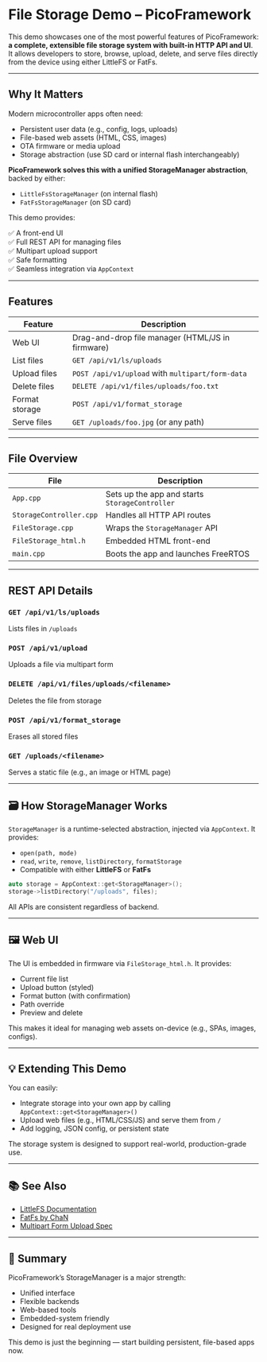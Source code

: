 # File Storage Demo – PicoFramework

This demo showcases one of the most powerful features of PicoFramework: **a complete, extensible file storage system with built-in HTTP API and UI**. It allows developers to store, browse, upload, delete, and serve files directly from the device using either LittleFS or FatFs.

---

## Why It Matters

Modern microcontroller apps often need:

- Persistent user data (e.g., config, logs, uploads)
- File-based web assets (HTML, CSS, images)
- OTA firmware or media upload
- Storage abstraction (use SD card or internal flash interchangeably)

**PicoFramework solves this with a unified StorageManager abstraction**, backed by either:

- `LittleFsStorageManager` (on internal flash)
- `FatFsStorageManager` (on SD card)

This demo provides:

✅ A front-end UI  
✅ Full REST API for managing files  
✅ Multipart upload support  
✅ Safe formatting  
✅ Seamless integration via `AppContext`

---

## Features

| Feature | Description |
|--------|-------------|
| Web UI | Drag-and-drop file manager (HTML/JS in firmware) |
| List files | `GET /api/v1/ls/uploads` |
| Upload files | `POST /api/v1/upload` with `multipart/form-data` |
| Delete files | `DELETE /api/v1/files/uploads/foo.txt` |
| Format storage | `POST /api/v1/format_storage` |
| Serve files | `GET /uploads/foo.jpg` (or any path) |

---

## File Overview

| File | Description |
|------|-------------|
| `App.cpp` | Sets up the app and starts `StorageController` |
| `StorageController.cpp` | Handles all HTTP API routes |
| `FileStorage.cpp` | Wraps the `StorageManager` API |
| `FileStorage_html.h` | Embedded HTML front-end |
| `main.cpp` | Boots the app and launches FreeRTOS |

---

## REST API Details

### `GET /api/v1/ls/uploads`
Lists files in `/uploads`

### `POST /api/v1/upload`
Uploads a file via multipart form

### `DELETE /api/v1/files/uploads/<filename>`
Deletes the file from storage

### `POST /api/v1/format_storage`
Erases all stored files

### `GET /uploads/<filename>`
Serves a static file (e.g., an image or HTML page)

---

## 🗃️ How StorageManager Works

`StorageManager` is a runtime-selected abstraction, injected via `AppContext`. It provides:

- `open(path, mode)`
- `read`, `write`, `remove`, `listDirectory`, `formatStorage`
- Compatible with either **LittleFS** or **FatFs**

```cpp
auto storage = AppContext::get<StorageManager>();
storage->listDirectory("/uploads", files);
```

All APIs are consistent regardless of backend.

---

## 🖼️ Web UI

The UI is embedded in firmware via `FileStorage_html.h`. It provides:

- Current file list
- Upload button (styled)
- Format button (with confirmation)
- Path override
- Preview and delete

This makes it ideal for managing web assets on-device (e.g., SPAs, images, configs).

---

## 💡 Extending This Demo

You can easily:

- Integrate storage into your own app by calling `AppContext::get<StorageManager>()`
- Upload web files (e.g., HTML/CSS/JS) and serve them from `/`
- Add logging, JSON config, or persistent state

The storage system is designed to support real-world, production-grade use.

---

## 📚 See Also

- [LittleFS Documentation](https://github.com/littlefs-project/littlefs)
- [FatFs by ChaN](http://elm-chan.org/fsw/ff/00index_e.html)
- [Multipart Form Upload Spec](https://developer.mozilla.org/en-US/docs/Web/HTTP/Methods/POST)

---

## 🌟 Summary

PicoFramework’s StorageManager is a major strength:
- Unified interface
- Flexible backends
- Web-based tools
- Embedded-system friendly
- Designed for real deployment use

This demo is just the beginning — start building persistent, file-based apps now.

